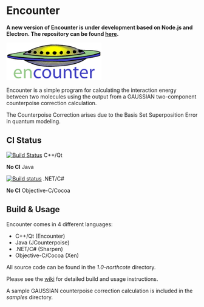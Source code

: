 Encounter
=========

**A new version of Encounter is under development based on Node.js and Electron.  The repository can be found [here](https://github.com/BHazel/Encounter).**

![Encounter](wiki/encounter.png)

Encounter is a simple program for calculating the interaction energy between two molecules using the output from a GAUSSIAN two-component counterpoise correction calculation.

The Counterpoise Correction arises due to the Basis Set Superposition Error in quantum modeling.

CI Status
---------

[![Build Status](https://travis-ci.org/BHazel/Encounter.svg?branch=master)](https://travis-ci.org/BHazel/Encounter) C++/Qt

**No CI** Java

[![Build status](https://ci.appveyor.com/api/projects/status/66sepbt149a3ttkn?svg=true)](https://ci.appveyor.com/project/BHazel/encounter) .NET/C#

**No CI** Objective-C/Cocoa

Build & Usage
-------------

Encounter comes in 4 different languages:

* C++/Qt (Encounter)
* Java (JCounterpoise)
* .NET/C# (Sharpen)
* Objective-C/Cocoa (Xen)

All source code can be found in the _1.0-northcote_ directory.

Please see the [wiki](https://github.com/BHazel/Encounter/wiki) for detailed build and usage instructions.

A sample GAUSSIAN counterpoise correction calculation is included in the _samples_ directory.
